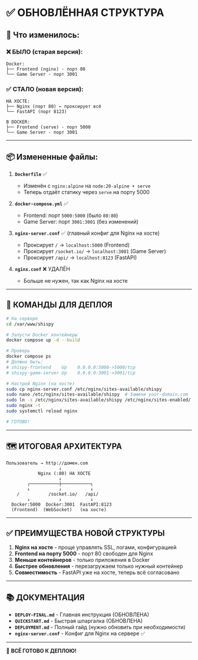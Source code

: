 # ✅ ОБНОВЛЁННАЯ СТРУКТУРА

## 🎯 Что изменилось:

### ❌ БЫЛО (старая версия):
```
Docker:
├── Frontend (nginx) - порт 80
└── Game Server - порт 3001
```

### ✅ СТАЛО (новая версия):
```
НА ХОСТЕ:
├── Nginx (порт 80) ← проксирует всё
└── FastAPI (порт 8123)

В DOCKER:
├── Frontend (serve) - порт 5000
└── Game Server - порт 3001
```

---

## 📦 Измененные файлы:

1. **`Dockerfile`** ✅
   - Изменён с `nginx:alpine` на `node:20-alpine + serve`
   - Теперь отдаёт статику через `serve` на порту 5000

2. **`docker-compose.yml`** ✅
   - Frontend: порт `5000:5000` (было `80:80`)
   - Game Server: порт `3001:3001` (без изменений)

3. **`nginx-server.conf`** ✅ (главный конфиг для Nginx на хосте)
   - Проксирует `/` → `localhost:5000` (Frontend)
   - Проксирует `/socket.io/` → `localhost:3001` (Game Server)
   - Проксирует `/api/` → `localhost:8123` (FastAPI)

4. **`nginx.conf`** ❌ УДАЛЁН
   - Больше не нужен, так как Nginx на хосте

---

## 🚀 КОМАНДЫ ДЛЯ ДЕПЛОЯ

```bash
# На сервере
cd /var/www/shispy

# Запусти Docker контейнеры
docker compose up -d --build

# Проверь
docker compose ps
# Должно быть:
# shispy-frontend    Up    0.0.0.0:5000->5000/tcp
# shispy-game-server Up    0.0.0.0:3001->3001/tcp

# Настрой Nginx (на хосте)
sudo cp nginx-server.conf /etc/nginx/sites-available/shispy
sudo nano /etc/nginx/sites-available/shispy  # Замени your-domain.com
sudo ln -s /etc/nginx/sites-available/shispy /etc/nginx/sites-enabled/
sudo nginx -t
sudo systemctl reload nginx

# ГОТОВО!
```

---

## 🗺️ ИТОГОВАЯ АРХИТЕКТУРА

```
Пользователь → http://домен.com
                    ↓
            Nginx (:80) НА ХОСТЕ
                    ↓
        ┌───────────┼───────────┐
        ↓           ↓           ↓
    /           /socket.io/   /api/
        ↓           ↓           ↓
  Docker:5000  Docker:3001  FastAPI:8123
  (Frontend)  (WebSocket)   (на хосте)
```

---

## ✅ ПРЕИМУЩЕСТВА НОВОЙ СТРУКТУРЫ

1. **Nginx на хосте** - проще управлять SSL, логами, конфигурацией
2. **Frontend на порту 5000** - порт 80 свободен для Nginx
3. **Меньше контейнеров** - только приложения в Docker
4. **Быстрее обновления** - перезагружаем только нужный контейнер
5. **Совместимость** - FastAPI уже на хосте, теперь всё согласовано

---

## 📚 ДОКУМЕНТАЦИЯ

- **`DEPLOY-FINAL.md`** - Главная инструкция (ОБНОВЛЕНА)
- **`QUICKSTART.md`** - Быстрая шпаргалка (ОБНОВЛЕНА)
- **`DEPLOYMENT.md`** - Полный гайд (нужно обновить при необходимости)
- **`nginx-server.conf`** - Конфиг для Nginx на сервере ✅

---

🎉 **ВСЁ ГОТОВО К ДЕПЛОЮ!**
